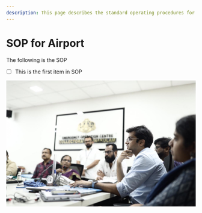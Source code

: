 ```yaml
---
description: This page describes the standard operating procedures for the Airpor
---
```


# SOP for Airport

The following is the SOP

* [ ] This is the first item in SOP

![SOP Review at DEOC on April 20th 2020 at 18:30 hrs](../.gitbook/assets/whatsapp-image-2020-04-20-at-6.12.08-pm.jpeg)

